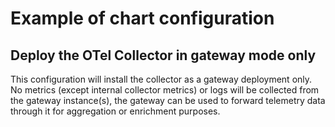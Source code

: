 # Example of chart configuration

## Deploy the OTel Collector in gateway mode only

This configuration will install the collector as a gateway deployment only.
No metrics (except internal collector metrics) or logs will be collected from
the gateway instance(s), the gateway can be used to forward telemetry data
through it for aggregation or enrichment purposes.

